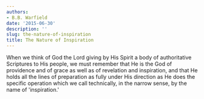 ```yaml
---
authors:
- B.B. Warfield
date: '2015-06-30'
description: ''
slug: the-nature-of-inspiration
title: The Nature of Inspiration
---
```

When we think of God the Lord giving by His Spirit a body of authoritative Scriptures to His people, we must remember that He is the God of providence and of grace as well as of revelation and inspiration, and that He holds all the lines of preparation as fully under His direction as He does the specific operation which we call technically, in the narrow sense, by the name of 'inspiration.'



